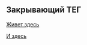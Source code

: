 ## Закрывающий ТЕГ

[Живет здесь](https://mishachaplin.github.io/zakrivayuschiy-teg-f/)

[И здесь](https://github.com/mishachaplin/zakrivayuschiy-teg-f.git)